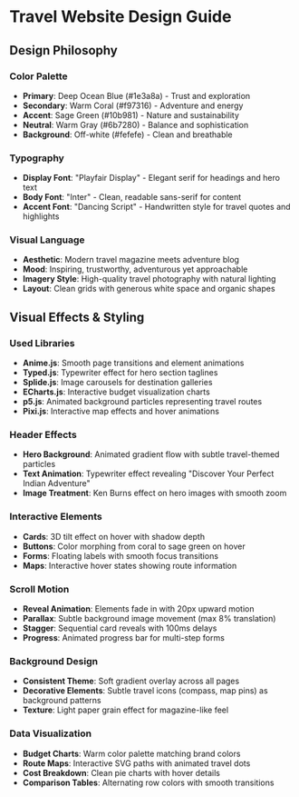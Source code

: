 # Travel Website Design Guide

## Design Philosophy

### Color Palette
- **Primary**: Deep Ocean Blue (#1e3a8a) - Trust and exploration
- **Secondary**: Warm Coral (#f97316) - Adventure and energy  
- **Accent**: Sage Green (#10b981) - Nature and sustainability
- **Neutral**: Warm Gray (#6b7280) - Balance and sophistication
- **Background**: Off-white (#fefefe) - Clean and breathable

### Typography
- **Display Font**: "Playfair Display" - Elegant serif for headings and hero text
- **Body Font**: "Inter" - Clean, readable sans-serif for content
- **Accent Font**: "Dancing Script" - Handwritten style for travel quotes and highlights

### Visual Language
- **Aesthetic**: Modern travel magazine meets adventure blog
- **Mood**: Inspiring, trustworthy, adventurous yet approachable
- **Imagery Style**: High-quality travel photography with natural lighting
- **Layout**: Clean grids with generous white space and organic shapes

## Visual Effects & Styling

### Used Libraries
- **Anime.js**: Smooth page transitions and element animations
- **Typed.js**: Typewriter effect for hero section taglines
- **Splide.js**: Image carousels for destination galleries
- **ECharts.js**: Interactive budget visualization charts
- **p5.js**: Animated background particles representing travel routes
- **Pixi.js**: Interactive map effects and hover animations

### Header Effects
- **Hero Background**: Animated gradient flow with subtle travel-themed particles
- **Text Animation**: Typewriter effect revealing "Discover Your Perfect Indian Adventure"
- **Image Treatment**: Ken Burns effect on hero images with smooth zoom

### Interactive Elements
- **Cards**: 3D tilt effect on hover with shadow depth
- **Buttons**: Color morphing from coral to sage green on hover
- **Forms**: Floating labels with smooth focus transitions
- **Maps**: Interactive hover states showing route information

### Scroll Motion
- **Reveal Animation**: Elements fade in with 20px upward motion
- **Parallax**: Subtle background image movement (max 8% translation)
- **Stagger**: Sequential card reveals with 100ms delays
- **Progress**: Animated progress bar for multi-step forms

### Background Design
- **Consistent Theme**: Soft gradient overlay across all pages
- **Decorative Elements**: Subtle travel icons (compass, map pins) as background patterns
- **Texture**: Light paper grain effect for magazine-like feel

### Data Visualization
- **Budget Charts**: Warm color palette matching brand colors
- **Route Maps**: Interactive SVG paths with animated travel dots
- **Cost Breakdown**: Clean pie charts with hover details
- **Comparison Tables**: Alternating row colors with smooth transitions